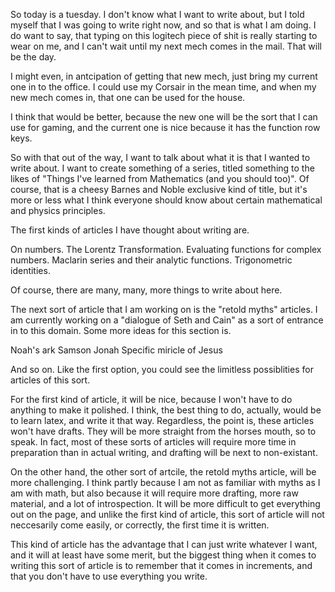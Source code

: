 So today is a tuesday. I don't know what I want to write about, but I told
myself that I was going to write right now, and so that is what I am doing. I
do want to say, that typing on this logitech piece of shit is really starting
to wear on me, and I can't wait until my next mech comes in the mail. That will
be the day.

I might even, in antcipation of getting that new mech, just bring my current
one in to the office. I could use my Corsair in the mean time, and when my new
mech comes in, that one can be used for the house.

I think that would be better, because the new one will be the sort that I can
use for gaming, and the current one is nice because it has the function row
keys.

So with that out of the way, I want to talk about what it is that I wanted to
write about. I want to create something of a series, titled something to the
likes of "Things I've learned from Mathematics (and you should too)". Of
course, that is a cheesy Barnes and Noble exclusive kind of title, but it's
more or less what I think everyone should know about certain mathematical and
physics principles.

The first kinds of articles I have thought about writing are.

On numbers.
The Lorentz Transformation.
Evaluating functions for complex numbers.
Maclarin series and their analytic functions.
Trigonometric identities.

Of course, there are many, many, more things to write about here.

The next sort of article that I am working on is the "retold myths" articles. I
am currently working on a "dialogue of Seth and Cain" as a sort of entrance in
to this domain. Some more ideas for this section is.

Noah's ark
Samson
Jonah
Specific miricle of Jesus

And so on. Like the first option, you could see the limitless possiblities for
articles of this sort.

For the first kind of article, it will be nice, because I won't have to do
anything to make it polished. I think, the best thing to do, actually, would be
to learn latex, and write it that way. Regardless, the point is, these
articles won't have drafts. They will be more straight from the horses mouth,
so to speak. In fact, most of these sorts of articles will require more time in
preparation than in actual writing, and drafting will be next to non-existant.

On the other hand, the other sort of artcile, the retold myths article, will be
more challenging. I think partly because I am not as familiar with myths as I
am with math, but also because it will require more drafting, more raw
material, and a lot of introspection. It will be more difficult to get
everything out on the page, and unlike the first kind of article, this sort of
article will not neccesarily come easily, or correctly, the first time it is
written.

This kind of article has the advantage that I can just write whatever I want,
and it will at least have some merit, but the biggest thing when it comes to
writing this sort of article is to remember that it comes in increments, and
that you don't have to use everything you write.
